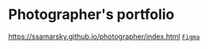 # Photographer's portfolio

https://ssamarsky.github.io/photographer/index.html
<code>[Figma](https://www.figma.com/file/1A1SJ7FYyMUiBqhU3WUiBI/Portfolio?t=c6UXxMjmthsqtp5u-0)</code>
